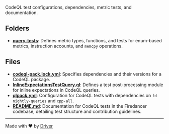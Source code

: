 <!--------------------------------------------------------------------------------->
<!-- IMPORTANT: This file is auto-generated by Driver (https://driver.ai). -------->
<!-- Manual edits may be overwritten on future commits. --------------------------->
<!--------------------------------------------------------------------------------->

CodeQL test configurations, dependencies, metric tests, and documentation.

## Folders
- **[query-tests](query-tests/README.md)**: Defines metric types, functions, and tests for enum-based metrics, instruction accounts, and `memcpy` operations.

## Files
- **[codeql-pack.lock.yml](codeql-pack.lock.yml.md)**: Specifies dependencies and their versions for a CodeQL package.
- **[InlineExpectationsTestQuery.ql](InlineExpectationsTestQuery.ql.md)**: Defines a test post-processing module for inline expectations in CodeQL queries.
- **[qlpack.yml](qlpack.yml.md)**: Configuration for CodeQL tests with dependencies on `fd-nightly-queries` and `cpp-all`.
- **[README.md](README.md.md)**: Documentation for CodeQL tests in the Firedancer codebase, detailing test structure and contribution guidelines.

---
Made with ❤️ by [Driver](https://www.driver.ai/)